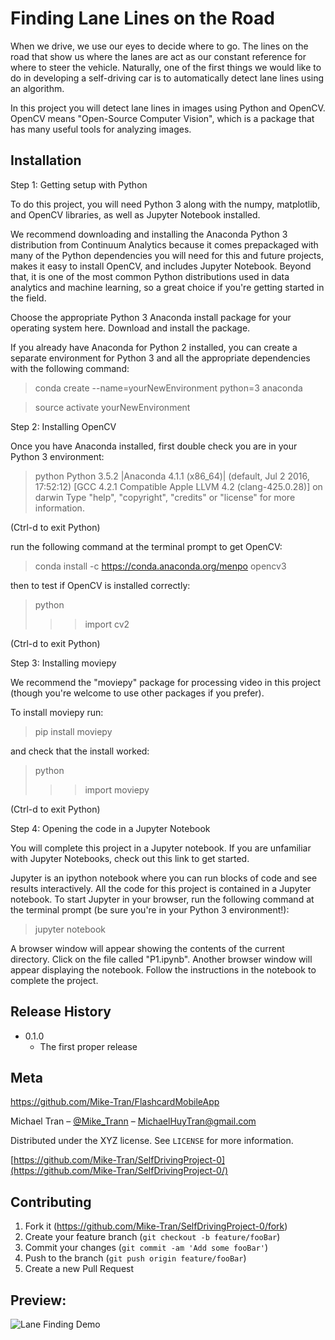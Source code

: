 # **Finding Lane Lines on the Road** 
When we drive, we use our eyes to decide where to go. The lines on the road that show us where the lanes are act as our constant reference for where to steer the vehicle. Naturally, one of the first things we would like to do in developing a self-driving car is to automatically detect lane lines using an algorithm.

In this project you will detect lane lines in images using Python and OpenCV. OpenCV means "Open-Source Computer Vision", which is a package that has many useful tools for analyzing images.

## Installation
Step 1: Getting setup with Python

To do this project, you will need Python 3 along with the numpy, matplotlib, and OpenCV libraries, as well as Jupyter Notebook installed.

We recommend downloading and installing the Anaconda Python 3 distribution from Continuum Analytics because it comes prepackaged with many of the Python dependencies you will need for this and future projects, makes it easy to install OpenCV, and includes Jupyter Notebook. Beyond that, it is one of the most common Python distributions used in data analytics and machine learning, so a great choice if you're getting started in the field.

Choose the appropriate Python 3 Anaconda install package for your operating system here. Download and install the package.

If you already have Anaconda for Python 2 installed, you can create a separate environment for Python 3 and all the appropriate dependencies with the following command:

> conda create --name=yourNewEnvironment python=3 anaconda

> source activate yourNewEnvironment

Step 2: Installing OpenCV

Once you have Anaconda installed, first double check you are in your Python 3 environment:

>python
Python 3.5.2 |Anaconda 4.1.1 (x86_64)| (default, Jul 2 2016, 17:52:12)
[GCC 4.2.1 Compatible Apple LLVM 4.2 (clang-425.0.28)] on darwin
Type "help", "copyright", "credits" or "license" for more information.
>>>
(Ctrl-d to exit Python)

run the following command at the terminal prompt to get OpenCV:

> conda install -c https://conda.anaconda.org/menpo opencv3

then to test if OpenCV is installed correctly:

> python
>>> import cv2
>>>
(Ctrl-d to exit Python)

Step 3: Installing moviepy

We recommend the "moviepy" package for processing video in this project (though you're welcome to use other packages if you prefer).

To install moviepy run:

>pip install moviepy

and check that the install worked:

>python
>>>import moviepy
>>>
(Ctrl-d to exit Python)

Step 4: Opening the code in a Jupyter Notebook

You will complete this project in a Jupyter notebook. If you are unfamiliar with Jupyter Notebooks, check out this link to get started.

Jupyter is an ipython notebook where you can run blocks of code and see results interactively. All the code for this project is contained in a Jupyter notebook. To start Jupyter in your browser, run the following command at the terminal prompt (be sure you're in your Python 3 environment!):

> jupyter notebook

A browser window will appear showing the contents of the current directory. Click on the file called "P1.ipynb". Another browser window will appear displaying the notebook. Follow the instructions in the notebook to complete the project.


## Release History

* 0.1.0
    * The first proper release

## Meta


https://github.com/Mike-Tran/FlashcardMobileApp

Michael Tran – [@Mike_Trann](https://twitter.com/Mike_Trann) – MichaelHuyTran@gmail.com

Distributed under the XYZ license. See ``LICENSE`` for more information.

[https://github.com/Mike-Tran/SelfDrivingProject-0](https://github.com/Mike-Tran/SelfDrivingProject-0/)

## Contributing

1. Fork it (<https://github.com/Mike-Tran/SelfDrivingProject-0/fork>)
2. Create your feature branch (`git checkout -b feature/fooBar`)
3. Commit your changes (`git commit -am 'Add some fooBar'`)
4. Push to the branch (`git push origin feature/fooBar`)
5. Create a new Pull Request

## Preview:

![Lane Finding Demo](https://user-images.githubusercontent.com/11032490/37006329-b2ce858a-208c-11e8-91e1-e10756aeee21.gif)



